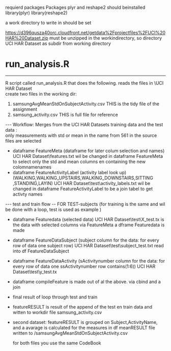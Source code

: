  requierd packages
 Packages plyr and reshape2 should beinstalled
 library(plyr)
 library(reshape2)

 a work directory to write in should be set

 https://d396qusza40orc.cloudfront.net/getdata%2Fprojectfiles%2FUCI%20HAR%20Dataset.zip
 must be unzipped in the workindirectory,  so directory UCI HAR Dataset as subdir from working directory



# run_analysis.R 
 ----
 R script called run_analysis.R that does the following. 
 reads the files in \UCI HAR Dataset\
 create two  files in the working dir:
1. samsungAvgMeanStdOnSubjectActivity.csv  THIS is the tidy  file  of the assignment 
1. samsung_activity.csv THIS is full file for reference 


--- Workflow: Merges from the UCI HAR Datasets training data  and the  test data :  
     only  measurements with std or mean in the name from 561 in the source files are selected
-   dataframe FeatureMeta  (dataframe for later colum selection and names)
        UCI HAR Dataset\features.txt  wil be changed in  dataframe FeatureMeta  to select only the std and mean columns en containing the new colomnamenames
-   dataframe FeatureActivityLabel  (activity label look up) (WALKING,WALKING_UPSTAIRS,WALKING_DOWNSTAIRS,SITTING ,STANDING,LAYIN)
        UCI HAR Dataset\test\activity_labels.txt wil be changed in dataframe FeatureActivityLabel  to be a join tabel to get  activty names

---  test and train flow
--  FOR TEST-subjects (for training is the same and wil be done with a loop, test is used as example )
-   dataframe Featuredata (selected data)
        UCI HAR Dataset\test\X_test.tx is the data with selected columns via FeatureMeta a dframe Featuredata is made
-   dataframe FeatureDataSubject  (subject column for the data: for every row of data one subject row)
        UCI HAR Dataset\test\subject_test.txt read into df FeatureDataSubject
-  dataframe FeatureDataActivity (sActivitynumber column for the data: for every row of data one ssActivitynumber row  contains(1:6))
        UCI HAR Dataset\test\y_test.tx 
-  dataframe compileFeature  is made out of al the above. via cbind and a join

- final result of loop through test and train
-  featureRESULT   is  result of the append of the test en train data and witten to workdir file samsung_activity.csv 

-  second  dataset:
   featureRESULT is grouped on Subject,ActivityName, and a avarage is calculated for the measures  in df meanRESULT
   file written to <workdir>/samsungAvgMeanStdOnSubjectActivity.csv
 
   for both files you use the same CodeBook







